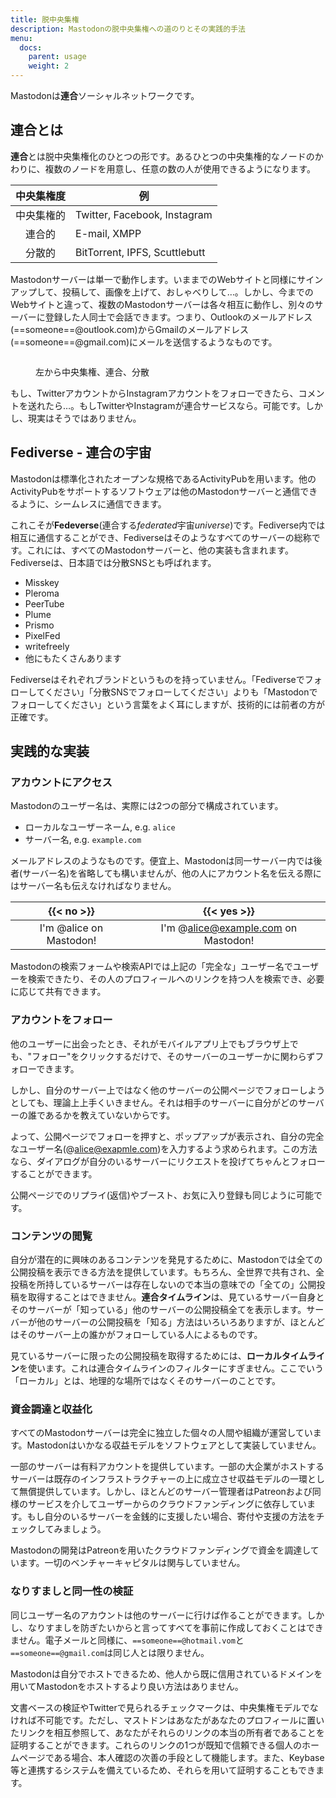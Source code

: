 ```yaml
---
title: 脱中央集権
description: Mastodonの脱中央集権への道のりとその実践的手法
menu:
  docs:
    parent: usage
    weight: 2
---
```


Mastodonは**連合**ソーシャルネットワークです。

## 連合とは

**連合**とは脱中央集権化のひとつの形です。あるひとつの中央集権的なノードのかわりに、複数のノードを用意し、任意の数の人が使用できるようになります。

|中央集権度|例|
|:---------------------:|--------|
|中央集権的|Twitter, Facebook, Instagram|
|連合的|E-mail, XMPP|
|分散的|BitTorrent, IPFS, Scuttlebutt|

Mastodonサーバーは単一で動作します。いままでのWebサイトと同様にサインアップして、投稿して、画像を上げて、おしゃべりして…。しかし、今までのWebサイトと違って、複数のMastodonサーバーは各々相互に動作し、別々のサーバーに登録した人同士で会話できます。つまり、Outlookのメールアドレス(==someone==@outlook.com)からGmailのメールアドレス(==someone==@gmail.com)にメールを送信するようなものです。

<figure>
  <img src="/decentralization.png" alt="" style="margin: 0; box-shadow: none">
  <figcaption><p>左から中央集権、連合、分散</p></figcaption>
</figure>

もし、TwitterアカウントからInstagramアカウントをフォローできたら、コメントを送れたら…。もしTwitterやInstagramが連合サービスなら。可能です。しかし、現実はそうではありません。

## Fediverse - 連合の宇宙

Mastodonは標準化されたオープンな規格であるActivityPubを用います。他のActivityPubをサポートするソフトウェアは他のMastodonサーバーと通信できるように、シームレスに通信できます。

これこそが**Fedeverse**(連合する*federated*宇宙*universe*)です。Fediverse内では相互に通信することができ、Fediverseはそのようなすべてのサーバーの総称です。これには、すべてのMastodonサーバーと、他の実装も含まれます。Fediverseは、日本語では分散SNSとも呼ばれます。

- Misskey
- Pleroma
- PeerTube
- Plume
- Prismo
- PixelFed
- writefreely
- 他にもたくさんあります

Fediverseはそれぞれブランドというものを持っていません。「Fediverseでフォローしてください」「分散SNSでフォローしてください」よりも「Mastodonでフォローしてください」という言葉をよく耳にしますが、技術的には前者の方が正確です。

## 実践的な実装
### アカウントにアクセス

Mastodonのユーザー名は、実際には2つの部分で構成されています。

- ローカルなユーザーネーム, e.g. `alice`
- サーバー名, e.g. `example.com`

メールアドレスのようなものです。便宜上、Mastodonは同一サーバー内では後者(サーバー名)を省略しても構いませんが、他の人にアカウント名を伝える際にはサーバー名も伝えなければなりません。

|{{< no >}}|{{< yes >}}|
|:--------:|:---------:|
|I'm @alice on Mastodon!|I'm @alice@example.com on Mastodon!|

Mastodonの検索フォームや検索APIでは上記の「完全な」ユーザー名でユーザーを検索できたり、その人のプロフィールへのリンクを持つ人を検索でき、必要に応じて共有できます。

### アカウントをフォロー

他のユーザーに出会ったとき、それがモバイルアプリ上でもブラウザ上でも、"フォロー"をクリックするだけで、そのサーバーのユーザーかに関わらずフォローできます。

しかし、自分のサーバー上ではなく他のサーバーの公開ページでフォローしようとしても、理論上上手くいきません。それは相手のサーバーに自分がどのサーバーの誰であるかを教えていないからです。

よって、公開ページでフォローを押すと、ポップアップが表示され、自分の完全なユーザー名(@alice@exapmle.com)を入力するよう求められます。この方法なら、ダイアログが自分のいるサーバーにリクエストを投げてちゃんとフォローすることができます。

公開ページでのリプライ(返信)やブースト、お気に入り登録も同じように可能です。

### コンテンツの閲覧

自分が潜在的に興味のあるコンテンツを発見するために、Mastodonでは全ての公開投稿を表示できる方法を提供しています。もちろん、全世界で共有され、全投稿を所持しているサーバーは存在しないので本当の意味での「全ての」公開投稿を取得することはできません。**連合タイムライン**は、見ているサーバー自身とそのサーバーが「知っている」他のサーバーの公開投稿全てを表示します。サーバーが他のサーバーの公開投稿を「知る」方法はいろいろありますが、ほとんどはそのサーバー上の誰かがフォローしている人によるものです。

見ているサーバーに限ったの公開投稿を取得するためには、**ローカルタイムライン**を使います。これは連合タイムラインのフィルターにすぎません。ここでいう「ローカル」とは、地理的な場所ではなくそのサーバーのことです。

### 資金調達と収益化

すべてのMastodonサーバーは完全に独立した個々の人間や組織が運営しています。Mastodonはいかなる収益モデルをソフトウェアとして実装していません。

一部のサーバーは有料アカウントを提供しています。一部の大企業がホストするサーバーは既存のインフラストラクチャーの上に成立させ収益モデルの一環として無償提供しています。しかし、ほとんどのサーバー管理者はPatreonおよび同様のサービスを介してユーザーからのクラウドファンディングに依存しています。もし自分のいるサーバーを金銭的に支援したい場合、寄付や支援の方法をチェックしてみましょう。

Mastodonの開発はPatreonを用いたクラウドファンディングで資金を調達しています。一切のベンチャーキャピタルは関与していません。

### なりすましと同一性の検証

同じユーザー名のアカウントは他のサーバーに行けば作ることができます。しかし、なりすましを防ぎたいからと言ってすべてを事前に作成しておくことはできません。電子メールと同様に、`==someone==@hotmail.vom`と`==someone==@gmail.com`は同じ人とは限りません。

Mastodonは自分でホストできるため、他人から既に信用されているドメインを用いてMastodonをホストするより良い方法はありません。

文書ベースの検証やTwitterで見られるチェックマークは、中央集権モデルでなければ不可能です。ただし、マストドンはあなたがあなたのプロフィールに置いたリンクを相互参照して、あなたがそれらのリンクの本当の所有者であることを証明することができます。これらのリンクの1つが既知で信頼できる個人のホームページである場合、本人確認の次善の手段として機能します。また、Keybase等と連携するシステムを備えているため、それらを用いて証明することもできます。
